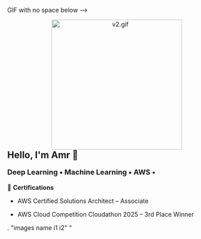GIF with no space below -->
<p align="center" style="margin: 0; padding: 0;">
  <img src="V66 (1).gif" width="300" alt="v2.gif" style="display: block; margin: 0; padding: 0;" />
</p>

<!-- Optional Text -->
<h2 align="left" style="margin-top: 0;">Hello, I'm Amr 👋</h2>
<h3 align="left" style="margin-top: 0;">Deep Learning • Machine Learning • AWS •     <!-- Spatial Statistics , Causal Inference -->   </h3>

<!-- Certifications Section -->
<p align="left">
  🏅 <strong>Certifications</strong><br>
  
  - AWS Certified Solutions Architect – Associate
  
  <!-- AWS Certified Machine Learning – Specialty -->
    
  - AWS Cloud Competition Cloudathon 2025 – 3rd Place Winner
</p>.    "images name i1 i2"
"
